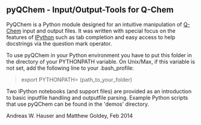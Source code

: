 ## pyQChem - Input/Output-Tools for Q-Chem
 

PyQChem is a Python module designed for an intuitive manipulation of
[Q-Chem](http://www.q-chem.com) input and output files. It was written with special focus on the features of [IPython](http://ipython.org) such as tab completion and easy access to help docstrings via the question mark operator. 

To use pyQChem in your Python environment you have to put this folder
in the directory of your PYTHONPATH variable. On Unix/Max, if this
variable is not set, add the following line to your .bash_profile:

> export PYTHONPATH= (path_to_your_folder)

Two IPython notebooks (and support files)  are provided as an introduction
to basic inputfile handling and outputfile parsing. Example Python scripts that use pyQChem can be found in the 'demos' directory.

Andreas W. Hauser and Matthew Goldey, Feb 2014

